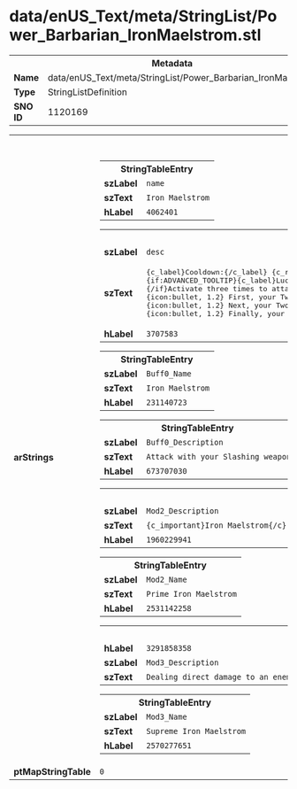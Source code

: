 <h1>data/enUS_Text/meta/StringList/Power_Barbarian_IronMaelstrom.stl</h1><table><tr><th colspan="100%">Metadata</th></tr><tr><td><b>Name</b></td><td>data/enUS_Text/meta/StringList/Power_Barbarian_IronMaelstrom.stl</td></tr><tr><td><b>Type</b></td><td>StringListDefinition</td></tr><tr><td><b>SNO ID</b></td><td>1120169</td></tr></table>

<table><tr><th colspan="100%">Fields</th></tr><tr><td><b>arStrings</b></td><td><table><tr><th colspan="100%">StringTableEntry</th></tr><tr><td><b>szLabel</b></td><td><code>name</code></td></tr><tr><td><b>szText</b></td><td><code>Iron Maelstrom</code></td></tr><tr><td><b>hLabel</b></td><td><code>4062401</code></td></tr></table>


<table><tr><th colspan="100%">StringTableEntry</th></tr><tr><td><b>szLabel</b></td><td><code>desc</code></td></tr><tr><td><b>szText</b></td><td><pre>{c_label}Cooldown:{/c_label} {c_resource}{Cooldown Time}{/c_resource} seconds
{if:ADVANCED_TOOLTIP}{c_label}Lucky Hit Chance: {/c}{c_resource}[[{Combat_Effect_Chance_Script_Formula_Override:14}|%|]{/c}
{/if}Activate three times to attach chains to each of your weapons and perform an attack:
{icon:bullet, 1.2} First, your Two-Handed Bludgeoning weapon slams into the ground, dealing {c_number}{payload:DAMAGE}{/c} damage and Stunning enemies for {c_number}{buffduration:STUN}{/c} seconds.
{icon:bullet, 1.2} Next, your Two-Handed Slashing weapon swipes in front of you, dealing {c_number}{payload:TOOLTIP_DAMAGE_SLASH}{/c} damage and inflicting {c_number}{dot:TOOLTIP_DAMAGE_SLASH_BLEED}{/c} Bleeding damage over {c_number}{buffduration:TOOLTIP_DAMAGE_SLASH_BLEED}{/c} seconds.
{icon:bullet, 1.2} Finally, your Dual Wield weapons swing around you, dealing {c_number}{payload:TOOLTIP_DAMAGE_DUALWIELDING}{/c} damage per hit.</pre></td></tr><tr><td><b>hLabel</b></td><td><code>3707583</code></td></tr></table>


<table><tr><th colspan="100%">StringTableEntry</th></tr><tr><td><b>szLabel</b></td><td><code>Buff0_Name</code></td></tr><tr><td><b>szText</b></td><td><code>Iron Maelstrom</code></td></tr><tr><td><b>hLabel</b></td><td><code>231140723</code></td></tr></table>


<table><tr><th colspan="100%">StringTableEntry</th></tr><tr><td><b>szLabel</b></td><td><code>Buff0_Description</code></td></tr><tr><td><b>szText</b></td><td><code>Attack with your Slashing weapon</code></td></tr><tr><td><b>hLabel</b></td><td><code>673707030</code></td></tr></table>


<table><tr><th colspan="100%">StringTableEntry</th></tr><tr><td><b>szLabel</b></td><td><code>Mod2_Description</code></td></tr><tr><td><b>szText</b></td><td><code>{c_important}Iron Maelstrom{/c} gains {c_number}[{SF_10}*100|%+|]{/c} increased Critical Strike Chance and deals {c_number}[{SF_11}*100|%x|]{/c} increased Critical Strike Damage.</code></td></tr><tr><td><b>hLabel</b></td><td><code>1960229941</code></td></tr></table>


<table><tr><th colspan="100%">StringTableEntry</th></tr><tr><td><b>szLabel</b></td><td><code>Mod2_Name</code></td></tr><tr><td><b>szText</b></td><td><code>Prime Iron Maelstrom</code></td></tr><tr><td><b>hLabel</b></td><td><code>2531142258</code></td></tr></table>


<table><tr><th colspan="100%">StringTableEntry</th></tr><tr><td><b>hLabel</b></td><td><code>3291858358</code></td></tr><tr><td><b>szLabel</b></td><td><code>Mod3_Description</code></td></tr><tr><td><b>szText</b></td><td><code>Dealing direct damage to an enemy after swapping weapons reduces {c_important}Iron Maelstrom's{/c} Cooldown by {c_number}{SF_12}{/c} second.</code></td></tr></table>


<table><tr><th colspan="100%">StringTableEntry</th></tr><tr><td><b>szLabel</b></td><td><code>Mod3_Name</code></td></tr><tr><td><b>szText</b></td><td><code>Supreme Iron Maelstrom</code></td></tr><tr><td><b>hLabel</b></td><td><code>2570277651</code></td></tr></table>


</td></tr><tr><td><b>ptMapStringTable</b></td><td><code>0</code></td></tr></table>

